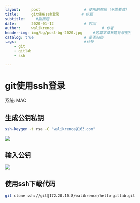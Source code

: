```yaml
---
layout:     post   				    # 使用的布局（不需要改）
title:      git使用ssh登录			# 标题
subtitle:     #副标题
date:       2020-01-12 				# 时间
author:     walikrence 						# 作者
header-img: img/bg/post-bg-2020.jpg 	#这篇文章标题背景图片
catalog: true 						# 是否归档
tags:								#标签
    - git
    - gitlab
    - ssh

---
```


# git使用ssh登录	

系统: MAC 

## 生成公钥私钥
```sh 
ssh-keygen -t rsa -C "walikrence@163.com"
```
![](../../../../img/git使用ssh登录/1.png)

## 输入公钥

![](../../../../img/git使用ssh登录/2.png)

## 使用ssh下载代码
```sh 
git clone ssh://git@172.20.10.8/walikrence/hello-gitlab.git
```